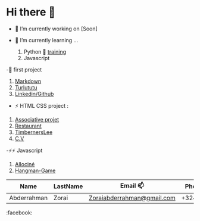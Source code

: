 # Hi there 👋


- 🔭 I’m currently working on [Soon]

- 🌱 I’m currently learning ...
  1. Python 🐍  [training](https://github.com/Abderzorai/PythonTraining)
  1. Javascript
  
 
-🌱 first project

1. [Markdown](https://abderzorai.github.io/exercice-markdown/)
1. [Turlututu](https://abderzorai.github.io/Turlututu/)
1. [Linkedin/Github](https://abderzorai.github.io/)


- ⚡ HTML CSS project : 
 
 1. [Associative projet](https://abderzorai.github.io/medecinmonde/)
 1. [Restaurant](https://abderzorai.github.io/restaurant-css-framework/)
 1. [TimbernersLee](https://abderzorai.github.io/timbernerslee/)
 1. [C.V](https://abderzorai.github.io/mycv/)

-⚡⚡ Javascript
 1. [Allociné](https://abderzorai.github.io/frontend-AllezCine/)
 1. [Hangman-Game](https://abderzorai.github.io/Hangman/)
 
 
 


Name | LastName | Email 📫    | Phone number
------- | ---------------- | ---------- | ---------:
Abderrahman  | Zorai | Zoraiabderrahman@gmail.com | +32488692372

:facebook:

